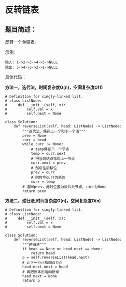# 反转链表
## 题目简述：
反转一个单链表。

示例:

	输入: 1->2->3->4->5->NULL
	输出: 5->4->3->2->1->NULL

    
具体代码：

**方法一，迭代法，时间复杂度O(n)，空间复杂度O(1)**

	# Definition for singly-linked list.
	# class ListNode:
	#     def __init__(self, x):
	#         self.val = x
	#         self.next = None
	
	class Solution:
	    def reverseList(self, head: ListNode) -> ListNode:
	        """迭代法，保存上一个和下一个值"""
	        prev = None
	        curr = head
	        while curr != None:
	            # temp保存下一个节点
	            temp = curr.next
	            # 把当前结点指向上一节点
	            curr.next = prev
	            # 然后往后移位
	            prev = curr
	            # 同时令curr为新的
	            curr = temp
	        # 返回prev，此时位置为最后头节点，curr为None
	        return prev

**方法二，递归法,时间复杂度O(n)，空间复杂度O(n)**

	# Definition for singly-linked list.
	# class ListNode:
	#     def __init__(self, x):
	#         self.val = x
	#         self.next = None
	
	class Solution:
	    def reverseList(self, head: ListNode) -> ListNode:
	        """递归法"""
	        if head == None or head.next == None:
	            return head
	        p = self.reverseList(head.next)
	        # 让下一节点指向该节点
	        head.next.next = head
	        # 再把原本的指向断掉
	        head.next = None
	        return p